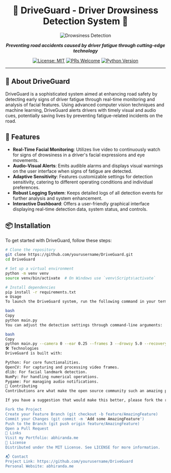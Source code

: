 <div align="center">

# 🚗 DriveGuard - Driver Drowsiness Detection System 🚗

![Drowsiness Detection](path/to/your/banner-image.jpg) <!-- Replace 'path/to/your/banner-image.jpg' with your image file -->

**_Preventing road accidents caused by driver fatigue through cutting-edge technology_**

[![License: MIT](https://img.shields.io/badge/License-MIT-yellow.svg)](https://opensource.org/licenses/MIT)
[![PRs Welcome](https://img.shields.io/badge/PRs-welcome-brightgreen.svg)](http://makeapullrequest.com)
[![Python Version](https://img.shields.io/badge/python-3.7+-blue.svg)](https://badge.fury.io/py)

</div>

---

## 🌟 About DriveGuard

DriveGuard is a sophisticated system aimed at enhancing road safety by detecting early signs of driver fatigue through real-time monitoring and analysis of facial features. Using advanced computer vision techniques and machine learning, DriveGuard alerts drivers with timely visual and audio cues, potentially saving lives by preventing fatigue-related incidents on the road.

## 🚀 Features

- **Real-Time Facial Monitoring**: Utilizes live video to continuously watch for signs of drowsiness in a driver's facial expressions and eye movements.
- **Audio-Visual Alerts**: Emits audible alarms and displays visual warnings on the user interface when signs of fatigue are detected.
- **Adaptive Sensitivity**: Features customizable settings for detection sensitivity, catering to different operating conditions and individual preferences.
- **Robust Logging System**: Keeps detailed logs of all detection events for further analysis and system enhancement.
- **Interactive Dashboard**: Offers a user-friendly graphical interface displaying real-time detection data, system status, and controls.

## 📦 Installation

To get started with DriveGuard, follow these steps:

```bash
# Clone the repository
git clone https://github.com/yourusername/DriveGuard.git
cd DriveGuard

# Set up a virtual environment
python -m venv venv
source venv/bin/activate  # On Windows use `venv\Scripts\activate`

# Install dependencies
pip install -r requirements.txt
⚙️ Usage
To launch the DriveGuard system, run the following command in your terminal:

bash
Copy
python main.py
You can adjust the detection settings through command-line arguments:

bash
Copy
python main.py --camera 0 --ear 0.25 --frames 3 --drowsy 5.0 --recovery 5.0
🛠 Technologies
DriveGuard is built with:

Python: For core functionalities.
OpenCV: For capturing and processing video frames.
dlib: For facial landmark detection.
NumPy: For handling numerical operations.
Pygame: For managing audio notifications.
🤝 Contributing
Contributions are what make the open source community such an amazing place to learn, inspire, and create. Any contributions you make are greatly appreciated.

If you have a suggestion that would make this better, please fork the repo and create a pull request. You can also simply open an issue with the tag "enhancement". Don't forget to give the project a star! Thanks again!

Fork the Project
Create your Feature Branch (git checkout -b feature/AmazingFeature)
Commit your Changes (git commit -m 'Add some AmazingFeature')
Push to the Branch (git push origin feature/AmazingFeature)
Open a Pull Request
🔗 Links
Visit my Portfolio: abhiranda.me
📝 License
Distributed under the MIT License. See LICENSE for more information.

📬 Contact
Project Link: https://github.com/yourusername/DriveGuard
Personal Website: abhiranda.me
